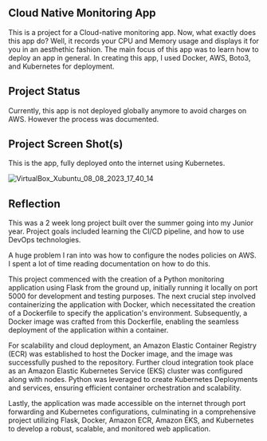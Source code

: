 
## Cloud Native Monitoring App

This is a project for a Cloud-native monitoring app. Now, what exactly does this app do? Well, it records your CPU and Memory usage and displays it for you in an aesthethic fashion. The main focus of this app was to learn how to deploy an app in general. In creating this app, I used Docker, AWS, Boto3, and Kubernetes for deployment. 

## Project Status

Currently, this app is not deployed globally anymore to avoid charges on AWS. However the process was documented. 

## Project Screen Shot(s)
 
This is the app, fully deployed onto the internet using Kubernetes. 

![VirtualBox_Xubuntu_08_08_2023_17_40_14](https://github.com/noviccio/zodi-gpt/assets/97764462/02a6ea12-d17b-4542-8fe0-18d277617c73)


## Reflection

This was a 2 week long project built over the summer going into my Junior year. Project goals included learning the CI/CD pipeline, and how to use DevOps technologies.

A huge problem I ran into was how to configure the nodes policies on AWS. I spent a lot of time reading documentation on how to do this. 

This project commenced with the creation of a Python monitoring application using Flask from the ground up, initially running it locally on port 5000 for development and testing purposes. The next crucial step involved containerizing the application with Docker, which necessitated the creation of a Dockerfile to specify the application's environment. Subsequently, a Docker image was crafted from this Dockerfile, enabling the seamless deployment of the application within a container. 

For scalability and cloud deployment, an Amazon Elastic Container Registry (ECR) was established to host the Docker image, and the image was successfully pushed to the repository. Further cloud integration took place as an Amazon Elastic Kubernetes Service (EKS) cluster was configured along with nodes. Python was leveraged to create Kubernetes Deployments and services, ensuring efficient container orchestration and scalability. 

Lastly, the application was made accessible on the internet through port forwarding and Kubernetes configurations, culminating in a comprehensive project utilizing Flask, Docker, Amazon ECR, Amazon EKS, and Kubernetes to develop a robust, scalable, and monitored web application.



